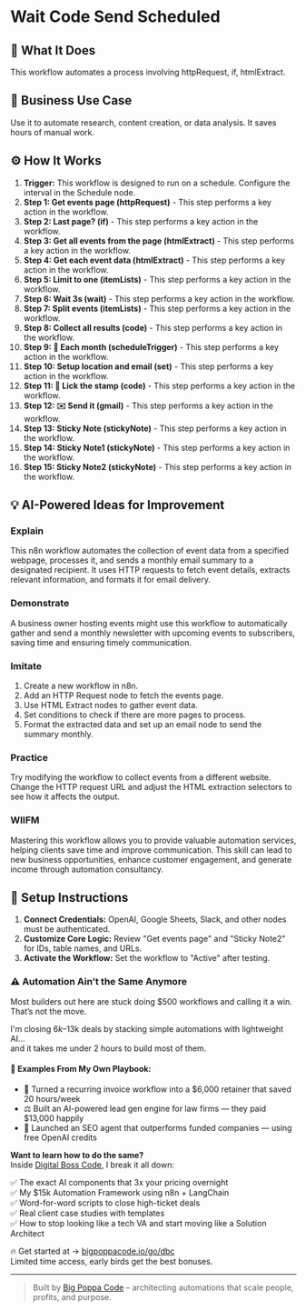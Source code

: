 # Wait Code Send Scheduled

## 🚀 What It Does
This workflow automates a process involving httpRequest, if, htmlExtract.

## 💼 Business Use Case
Use it to automate research, content creation, or data analysis. It saves hours of manual work.

## ⚙️ How It Works
1.  **Trigger:** This workflow is designed to run on a schedule. Configure the interval in the Schedule node.
2. **Step 1: Get events page (httpRequest)** - This step performs a key action in the workflow.
3. **Step 2: Last page? (if)** - This step performs a key action in the workflow.
4. **Step 3: Get all events from the page (htmlExtract)** - This step performs a key action in the workflow.
5. **Step 4: Get each event data (htmlExtract)** - This step performs a key action in the workflow.
6. **Step 5: Limit to one (itemLists)** - This step performs a key action in the workflow.
7. **Step 6: Wait 3s (wait)** - This step performs a key action in the workflow.
8. **Step 7: Split events (itemLists)** - This step performs a key action in the workflow.
9. **Step 8: Collect all results (code)** - This step performs a key action in the workflow.
10. **Step 9: 🤖 Each month (scheduleTrigger)** - This step performs a key action in the workflow.
11. **Step 10: Setup location and email (set)** - This step performs a key action in the workflow.
12. **Step 11: 💄 Lick the stamp (code)** - This step performs a key action in the workflow.
13. **Step 12: ✉️ Send it (gmail)** - This step performs a key action in the workflow.
14. **Step 13: Sticky Note (stickyNote)** - This step performs a key action in the workflow.
15. **Step 14: Sticky Note1 (stickyNote)** - This step performs a key action in the workflow.
16. **Step 15: Sticky Note2 (stickyNote)** - This step performs a key action in the workflow.

## 💡 AI-Powered Ideas for Improvement
### Explain
This n8n workflow automates the collection of event data from a specified webpage, processes it, and sends a monthly email summary to a designated recipient. It uses HTTP requests to fetch event details, extracts relevant information, and formats it for email delivery.

### Demonstrate
A business owner hosting events might use this workflow to automatically gather and send a monthly newsletter with upcoming events to subscribers, saving time and ensuring timely communication.

### Imitate
1. Create a new workflow in n8n.
2. Add an HTTP Request node to fetch the events page.
3. Use HTML Extract nodes to gather event data.
4. Set conditions to check if there are more pages to process.
5. Format the extracted data and set up an email node to send the summary monthly.

### Practice
Try modifying the workflow to collect events from a different website. Change the HTTP request URL and adjust the HTML extraction selectors to see how it affects the output.

### WIIFM
Mastering this workflow allows you to provide valuable automation services, helping clients save time and improve communication. This skill can lead to new business opportunities, enhance customer engagement, and generate income through automation consultancy.

## 🔧 Setup Instructions
1. **Connect Credentials:** OpenAI, Google Sheets, Slack, and other nodes must be authenticated.
2. **Customize Core Logic:** Review "Get events page" and "Sticky Note2" for IDs, table names, and URLs.
3. **Activate the Workflow:** Set the workflow to "Active" after testing.

### ⚠️ Automation Ain’t the Same Anymore

Most builders out here are stuck doing $500 workflows and calling it a win.  
That’s not the move.  

I'm closing $6k–$13k deals by stacking simple automations with lightweight AI...  
and it takes me under 2 hours to build most of them.

#### 🧠 Examples From My Own Playbook:
- 🔁 Turned a recurring invoice workflow into a $6,000 retainer that saved 20 hours/week  
- ⚖️ Built an AI-powered lead gen engine for law firms — they paid $13,000 happily  
- 🚀 Launched an SEO agent that outperforms funded companies — using free OpenAI credits  

**Want to learn how to do the same?**  
Inside [Digital Boss Code](https://bigpoppacode.io/go/dbc), I break it all down:

✅ The exact AI components that 3x your pricing overnight  
✅ My $15k Automation Framework using n8n + LangChain  
✅ Word-for-word scripts to close high-ticket deals  
✅ Real client case studies with templates  
✅ How to stop looking like a tech VA and start moving like a Solution Architect  

🔥 Get started at → [bigpoppacode.io/go/dbc](https://bigpoppacode.io/go/dbc)  
Limited time access, early birds get the best bonuses.

---
> Built by [Big Poppa Code](https://bigpoppacode.io) – architecting automations that scale people, profits, and purpose.
